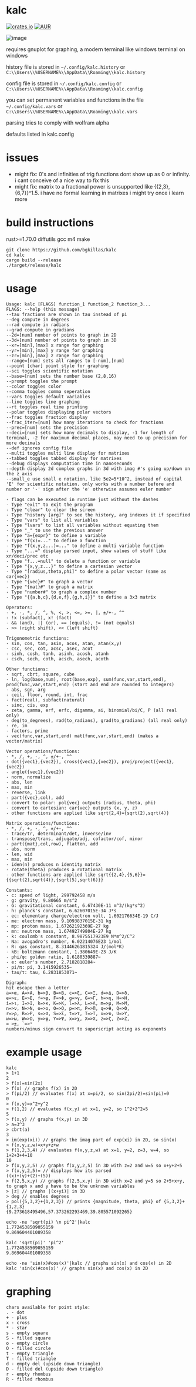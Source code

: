 # kalc
[![crates.io](https://img.shields.io/crates/v/kalc.svg)](https://crates.io/crates/kalc) [![AUR](https://img.shields.io/aur/version/kalc.svg)](https://aur.archlinux.org/packages/kalc/)

![image](https://github.com/bgkillas/kalc/assets/55570525/d6b6775e-0080-409a-be0b-9aa4e3fae871)

requires gnuplot for graphing, a modern terminal like windows terminal on windows

history file is stored in ```~/.config/kalc.history``` or ```C:\\Users\\%USERNAME%\\AppData\\Roaming\\kalc.history```

config file is stored in ```~/.config/kalc.config``` or ```C:\\Users\\%USERNAME%\\AppData\\Roaming\\kalc.config```

you can set permanent variables and functions in the file ```~/.config/kalc.vars``` or ```C:\\Users\\%USERNAME%\\AppData\\Roaming\\kalc.vars```

parsing tries to comply with wolfram alpha

defaults listed in kalc.config

# issues
- might fix: 0's and infinities of trig functions dont show up as 0 or infinity. i cant conceive of a nice way to fix this
- might fix: matrix to a fractional power is unsupported like {{2,3},{6,7}}^1.5. i have no formal learning in matrixes i might try once i learn more
# build instructions
rust>=1.70.0 diffutils gcc m4 make
```
git clone https://github.com/bgkillas/kalc
cd kalc
cargo build --release
./target/release/kalc
```

# usage
```
Usage: kalc [FLAGS] function_1 function_2 function_3...
FLAGS: --help (this message)
--tau fractions are shown in tau instead of pi
--deg compute in degrees
--rad compute in radians
--grad compute in gradians
--2d=[num] number of points to graph in 2D
--3d=[num] number of points to graph in 3D
--xr=[min],[max] x range for graphing
--yr=[min],[max] y range for graphing
--zr=[min],[max] z range for graphing
--range=[num] sets all ranges to [-num],[num]
--point [char] point style for graphing
--sci toggles scientific notation
--base=[num] sets the number base (2,8,16)
--prompt toggles the prompt
--color toggles color
--comma toggles comma seperation
--vars toggles default variables
--line toggles line graphing
--rt toggles real time printing
--polar toggles displaying polar vectors
--frac toggles fraction display
--frac_iter=[num] how many iterations to check for fractions
--prec=[num] sets the precision
--deci=[num] sets how many decimals to display, -1 for length of terminal, -2 for maximum decimal places, may need to up precision for more decimals
--def ignores config file
--multi toggles multi line display for matrixes
--tabbed toggles tabbed display for matrixes
--debug displays computation time in nanoseconds
--depth display 2d complex graphs in 3d with imag #'s going up/down on the z axis
--small_e use small e notation, like 5e2=5*10^2, instead of capital 'E' for scientific notation. only works with a number before and number or '-' sign after the 'e' otherwise assumes euler number

- flags can be executed in runtime just without the dashes
- Type "exit" to exit the program
- Type "clear" to clear the screen
- Type "history [arg]" to see the history, arg indexes it if specified
- Type "vars" to list all variables
- Type "lvars" to list all variables without equating them
- Type "_" to use the previous answer
- Type "a={expr}" to define a variable
- Type "f(x)=..." to define a function
- Type "f(x,y,z...)=..." to define a multi variable function
- Type "...=" display parsed input, show values of stuff like xr/deci/prec etc
- Type "f...=null" to delete a function or variable
- Type "{x,y,z...}" to define a cartesian vector
- Type "[radius,theta,phi]" to define a polar vector (same as car{vec})
- Type "{vec}#" to graph a vector
- Type "{mat}#" to graph a matrix
- Type "number#" to graph a complex number
- Type "{{a,b,c},{d,e,f},{g,h,i}}" to define a 3x3 matrix

Operators:
- +, -, *, /, ^, %, <, >, <=, >=, |, ±/+-, ^^
- !x (subfact), x! (fact)
- && (and), || (or), == (equals), != (not equals)
- >> (right shift), << (left shift)

Trigonometric functions:
- sin, cos, tan, asin, acos, atan, atan(x,y)
- csc, sec, cot, acsc, asec, acot
- sinh, cosh, tanh, asinh, acosh, atanh
- csch, sech, coth, acsch, asech, acoth

Other functions:
- sqrt, cbrt, square, cube
- ln, log(base,num), root(base,exp), sum(func,var,start,end), prod(func,var,start,end) (start and end are rounded to integers)
- abs, sgn, arg
- ceil, floor, round, int, frac
- fact(real), subfact(natural)
- sinc, cis, exp
- zeta, gamma, erf, erfc, digamma, ai, binomial/bi/C, P (all real only)
- deg(to_degrees), rad(to_radians), grad(to_gradians) (all real only)
- re, im
- factors, prime
- vec(func,var,start,end) mat(func,var,start,end) (makes a vector/matrix)

Vector operations/functions:
- *, /, +, -, ^, ±/+-, ^^
- dot({vec1},{vec2}), cross({vec1},{vec2}), proj/project({vec1},{vec2})
- angle({vec1},{vec2})
- norm, normalize
- abs, len
- max, min
- reverse, link
- part({vec},col), add
- convert to polar: pol{vec} outputs (radius, theta, phi)
- convert to cartesian: car{vec} outputs (x, y, z)
- other functions are applied like sqrt{2,4}={sqrt(2),sqrt(4)}

Matrix operations/functions:
- *, /, +, -, ^, ±/+-, ^^
- trace/tr, determinant/det, inverse/inv
- transpose/trans, adjugate/adj, cofactor/cof, minor
- part({mat},col,row), flatten, add
- abs, norm
- len, wid
- max, min
- iden(n) produces n identity matrix
- rotate(theta) produces a rotational matrix
- other functions are applied like sqrt{{2,4},{5,6}}={{sqrt(2),sqrt(4)},{sqrt(5),sqrt(6)}} 

Constants:
- c: speed of light, 299792458 m/s
- g: gravity, 9.80665 m/s^2
- G: gravitational constant, 6.67430E-11 m^3/(kg*s^2)
- h: planck's constant, 6.62607015E-34 J*s
- ec: elementary charge/electron volt, 1.602176634E-19 C/J
- me: electron mass, 9.1093837015E-31 kg
- mp: proton mass, 1.67262192369E-27 kg
- mn: neutron mass, 1.67492749804E-27 kg
- k: coulomb's constant, 8.9875517923E9 N*m^2/C^2
- Na: avogadro's number, 6.02214076E23 1/mol
- R: gas constant, 8.31446261815324 J/(mol*K)
- kB: boltzmann constant, 1.380649E-23 J/K
- phi/φ: golden ratio, 1.6180339887~
- e: euler's number, 2.7182818284~
- pi/π: pi, 3.1415926535~
- tau/τ: tau, 6.2831853071~

Digraph:
hit escape then a letter
a=>α, A=>Α, b=>β, B=>Β, c=>ξ, C=>Ξ, d=>Δ, D=>δ,
e=>ε, E=>Ε, f=>φ, F=>Φ, g=>γ, G=>Γ, h=>η, H=>Η,
i=>ι, I=>Ι, k=>κ, Κ=>Κ, l=>λ, L=>Λ, m=>μ, M=>Μ,
n=>ν, Ν=>Ν, o=>ο, O=>Ο, p=>π, P=>Π, q=>θ, Q=>Θ,
r=>ρ, R=>Ρ, s=>σ, S=>Σ, t=>τ, T=>Τ, u=>υ, U=>Υ,
w=>ω, W=>Ω, y=>ψ, Y=>Ψ, x=>χ, X=>Χ, z=>ζ, Z=>Ζ,
= >±, `=>ⁱ
numbers/minus sign convert to superscript acting as exponents
```
# example usage
```
kalc
> 1+1
2
> f(x)=sin(2x)
> f(x) // graphs f(x) in 2D
> f(pi/2) // evaluates f(x) at x=pi/2, so sin(2pi/2)=sin(pi)=0
0
> f(x,y)=x^2+y^2
> f(1,2) // evaluates f(x,y) at x=1, y=2, so 1^2+2^2=5
5
> f(x,y) // graphs f(x,y) in 3D
> a=3^3
> cbrt(a)
3
> im(exp(xi)) // graphs the imag part of exp(xi) in 2D, so sin(x)
> f(x,y,z,w)=x+y+z+w
> f(1,2,3,4) // evaluates f(x,y,z,w) at x=1, y=2, z=3, w=4, so 1+2+3+4=10
10
> f(x,y,2,5) // graphs f(x,y,2,5) in 3D with z=2 and w=5 so x+y+2+5
> f(x,y,2,5)= // displays how its parsed
((x)+(y)+(2)+(5))
> f(2,5,x,y) // graphs f(2,5,x,y) in 3D with x=2 and y=5 so 2+5+x+y, to graph x and y have to be the unknown variables
> |z| // graphs |(x+yi)| in 3D
> deg // enables degrees
> pol({5,3,2}+{1,2,3}) // prints {magnitude, theta, phi} of {5,3,2}+{1,2,3}
{9.273618495496,57.373262293469,39.805571092265}
```
```
echo -ne 'sqrt(pi) \n pi^2'|kalc
1.7724538509055159
9.869604401089358

kalc 'sqrt(pi)' 'pi^2'
1.7724538509055159
9.869604401089358

echo -ne 'sin(x)#cos(x)'|kalc // graphs sin(x) and cos(x) in 2D
kalc 'sin(x)#cos(x)' // graphs sin(x) and cos(x) in 2D
```
# graphing
```
chars available for point style:
. - dot
+ - plus
x - cross
* - star
s - empty square
S - filled square
o - empty circle
O - filled circle
t - empty triangle
T - filled triangle
d - empty del (upside down triangle)
D - filled del (upside down triangle)
r - empty rhombus
R - filled rhombus
```